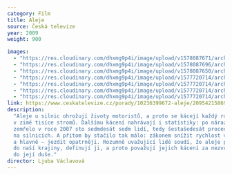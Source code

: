 ```yaml
---
category: Film
title: Aleje
source: Česká televize
year: 2009
weight: 900

images:
  - "https://res.cloudinary.com/dhxmg9p4i/image/upload/v1578087671/archweb/P1390177_xccxok.jpg"
  - "https://res.cloudinary.com/dhxmg9p4i/image/upload/v1578087696/archweb/P1390187_i8wrbp.jpg"
  - "https://res.cloudinary.com/dhxmg9p4i/image/upload/v1578087650/archweb/P1390056_dmtj8m.jpg"
  - "https://res.cloudinary.com/dhxmg9p4i/image/upload/v1577720714/archweb/209542158690002_01_tsrmol.jpg"
  - "https://res.cloudinary.com/dhxmg9p4i/image/upload/v1577720714/archweb/209542158690002_02_osuhxn.jpg"
  - "https://res.cloudinary.com/dhxmg9p4i/image/upload/v1577720714/archweb/209542158690002_03_hyztxp.jpg"
  - "https://res.cloudinary.com/dhxmg9p4i/image/upload/v1577720714/archweb/209542158690002_04_oryt3y.jpg"
link: https://www.ceskatelevize.cz/porady/10236399672-aleje/209542158690002
description:
  "Aleje u silnic ohrožují životy motoristů, a proto se kácejí každý rok
  v zimě tisíce stromů. Dalšímu kácení nahrávají i statistiky: po nárazu do stromu
  zemřelo v roce 2007 sto sedmdesát sedm lidí, tedy šestašedesát procent všech obětí
  na silnicích. A přitom by stačilo tak málo: zákonem snížit rychlost vozidel v alejích,
  a hlavně – jezdit opatrněji. Rozumně uvažující lidé soudí, že aleje patří neodmyslitelně
  do naší krajiny, definují ji, a proto považují jejich kácení za nezvratné zásahy
  do její duše."
director: Ljuba Václavová
---
```

